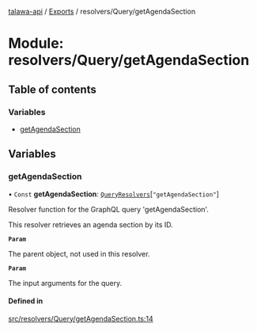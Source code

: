 [talawa-api](../README.md) / [Exports](../modules.md) / resolvers/Query/getAgendaSection

# Module: resolvers/Query/getAgendaSection

## Table of contents

### Variables

- [getAgendaSection](resolvers_Query_getAgendaSection.md#getagendasection)

## Variables

### getAgendaSection

• `Const` **getAgendaSection**: [`QueryResolvers`](types_generatedGraphQLTypes.md#queryresolvers)[``"getAgendaSection"``]

Resolver function for the GraphQL query 'getAgendaSection'.

This resolver retrieves an agenda section by its ID.

**`Param`**

The parent object, not used in this resolver.

**`Param`**

The input arguments for the query.

#### Defined in

[src/resolvers/Query/getAgendaSection.ts:14](https://github.com/PalisadoesFoundation/talawa-api/blob/636e51c/src/resolvers/Query/getAgendaSection.ts#L14)
